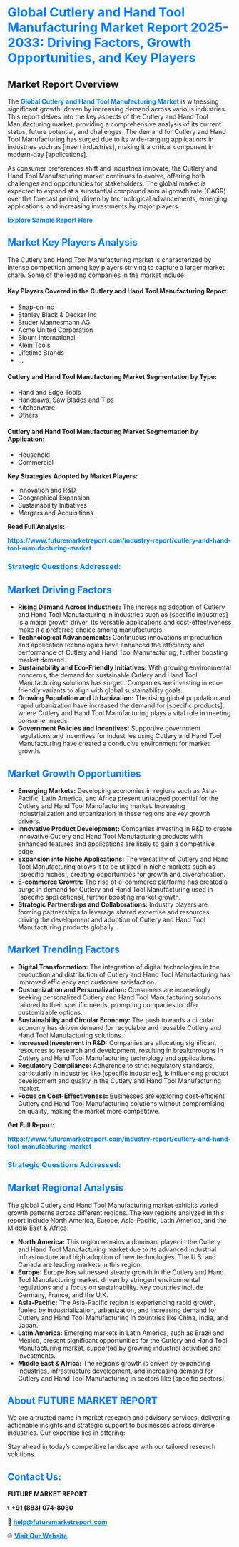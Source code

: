 <h1 style="color: #007BFF;">Global Cutlery and Hand Tool Manufacturing Market Report 2025-2033: Driving Factors, Growth Opportunities, and Key Players</h1>

<section id="overview">
<h2>Market Report Overview</h2>
<p>The <a href="https://www.futuremarketreport.com/industry-report/cutlery-and-hand-tool-manufacturing-market" style="color: #007BFF; text-decoration: none;"><strong>Global Cutlery and Hand Tool Manufacturing Market</strong></a> is witnessing significant growth, driven by increasing demand across various industries. This report delves into the key aspects of the Cutlery and Hand Tool Manufacturing market, providing a comprehensive analysis of its current status, future potential, and challenges. The demand for Cutlery and Hand Tool Manufacturing has surged due to its wide-ranging applications in industries such as [insert industries], making it a critical component in modern-day [applications].</p>
<p>As consumer preferences shift and industries innovate, the Cutlery and Hand Tool Manufacturing market continues to evolve, offering both challenges and opportunities for stakeholders. The global market is expected to expand at a substantial compound annual growth rate (CAGR) over the forecast period, driven by technological advancements, emerging applications, and increasing investments by major players.</p>
</section>

<section id="overview">
<p><a href="https://www.futuremarketreport.com/request-sample/reportId=106126" style="color: #007BFF; text-decoration: none;"><strong>Explore Sample Report Here</strong></a></p>
</section>

<section id="key-players">
<h2 style="color: #007BFF;">Market Key Players Analysis</h2>
<p>The Cutlery and Hand Tool Manufacturing market is characterized by intense competition among key players striving to capture a larger market share. Some of the leading companies in the market include:</p>
<h4>Key Players Covered in the Cutlery and Hand Tool Manufacturing Report:</h4>
<ul><li>Snap-on Inc</li><li>Stanley Black &amp; Decker Inc</li><li>Bruder Mannesmann AG</li><li>Acme United Corporation</li><li>Blount International</li><li>Klein Tools</li><li>Lifetime Brands</li><li>...</li></ul>
<h4>Cutlery and Hand Tool Manufacturing Market Segmentation by Type:</h4>
<ul><li>Hand and Edge Tools</li><li>Handsaws, Saw Blades and Tips</li><li>Kitchenware</li><li>Others</li></ul>

<h4>Cutlery and Hand Tool Manufacturing Market Segmentation by Application:</h4>
<ul><li>Household</li><li>Commercial</li></ul>
<p><strong>Key Strategies Adopted by Market Players:</strong></p>
<ul>
<li>Innovation and R&D</li>
<li>Geographical Expansion</li>
<li>Sustainability Initiatives</li>
<li>Mergers and Acquisitions</li>
</ul>
</section>

<section>
<p><strong>Read Full Analysis: </strong></p><a href="https://www.futuremarketreport.com/industry-report/cutlery-and-hand-tool-manufacturing-market" style="color: #007BFF; text-decoration: none;"><strong>https://www.futuremarketreport.com/industry-report/cutlery-and-hand-tool-manufacturing-market</strong></a>
<h3 style="color: #007BFF;">Strategic Questions Addressed:</h3>
</section>

<section id="driving-factors">
<h2 style="color: #007BFF;">Market Driving Factors</h2>
<ul>
<li><strong>Rising Demand Across Industries:</strong> The increasing adoption of Cutlery and Hand Tool Manufacturing in industries such as [specific industries] is a major growth driver. Its versatile applications and cost-effectiveness make it a preferred choice among manufacturers.</li>
<li><strong>Technological Advancements:</strong> Continuous innovations in production and application technologies have enhanced the efficiency and performance of Cutlery and Hand Tool Manufacturing, further boosting market demand.</li>
<li><strong>Sustainability and Eco-Friendly Initiatives:</strong> With growing environmental concerns, the demand for sustainable Cutlery and Hand Tool Manufacturing solutions has surged. Companies are investing in eco-friendly variants to align with global sustainability goals.</li>
<li><strong>Growing Population and Urbanization:</strong> The rising global population and rapid urbanization have increased the demand for [specific products], where Cutlery and Hand Tool Manufacturing plays a vital role in meeting consumer needs.</li>
<li><strong>Government Policies and Incentives:</strong> Supportive government regulations and incentives for industries using Cutlery and Hand Tool Manufacturing have created a conducive environment for market growth.</li>
</ul>
</section>

<section id="growth-opportunities">
<h2 style="color: #007BFF;">Market Growth Opportunities</h2>
<ul>
<li><strong>Emerging Markets:</strong> Developing economies in regions such as Asia-Pacific, Latin America, and Africa present untapped potential for the Cutlery and Hand Tool Manufacturing market. Increasing industrialization and urbanization in these regions are key growth drivers.</li>
<li><strong>Innovative Product Development:</strong> Companies investing in R&D to create innovative Cutlery and Hand Tool Manufacturing products with enhanced features and applications are likely to gain a competitive edge.</li>
<li><strong>Expansion into Niche Applications:</strong> The versatility of Cutlery and Hand Tool Manufacturing allows it to be utilized in niche markets such as [specific niches], creating opportunities for growth and diversification.</li>
<li><strong>E-commerce Growth:</strong> The rise of e-commerce platforms has created a surge in demand for Cutlery and Hand Tool Manufacturing used in [specific applications], further boosting market growth.</li>
<li><strong>Strategic Partnerships and Collaborations:</strong> Industry players are forming partnerships to leverage shared expertise and resources, driving the development and adoption of Cutlery and Hand Tool Manufacturing products globally.</li>
</ul>
</section>

<section id="trending-factors">
<h2 style="color: #007BFF;">Market Trending Factors</h2>
<ul>
<li><strong>Digital Transformation:</strong> The integration of digital technologies in the production and distribution of Cutlery and Hand Tool Manufacturing has improved efficiency and customer satisfaction.</li>
<li><strong>Customization and Personalization:</strong> Consumers are increasingly seeking personalized Cutlery and Hand Tool Manufacturing solutions tailored to their specific needs, prompting companies to offer customizable options.</li>
<li><strong>Sustainability and Circular Economy:</strong> The push towards a circular economy has driven demand for recyclable and reusable Cutlery and Hand Tool Manufacturing solutions.</li>
<li><strong>Increased Investment in R&D:</strong> Companies are allocating significant resources to research and development, resulting in breakthroughs in Cutlery and Hand Tool Manufacturing technology and applications.</li>
<li><strong>Regulatory Compliance:</strong> Adherence to strict regulatory standards, particularly in industries like [specific industries], is influencing product development and quality in the Cutlery and Hand Tool Manufacturing market.</li>
<li><strong>Focus on Cost-Effectiveness:</strong> Businesses are exploring cost-efficient Cutlery and Hand Tool Manufacturing solutions without compromising on quality, making the market more competitive.</li>
</ul>
</section>

<section>
<p><strong>Get Full Report: </strong></p><a href="https://www.futuremarketreport.com/industry-report/cutlery-and-hand-tool-manufacturing-market" style="color: #007BFF; text-decoration: none;"><strong>https://www.futuremarketreport.com/industry-report/cutlery-and-hand-tool-manufacturing-market</strong></a>
<h3 style="color: #007BFF;">Strategic Questions Addressed:</h3>
</section>


<section id="regional-analysis">
<h2 style="color: #007BFF;">Market Regional Analysis</h2>
<p>The global Cutlery and Hand Tool Manufacturing market exhibits varied growth patterns across different regions. The key regions analyzed in this report include North America, Europe, Asia-Pacific, Latin America, and the Middle East & Africa:</p>
<ul>
<li><strong>North America:</strong> This region remains a dominant player in the Cutlery and Hand Tool Manufacturing market due to its advanced industrial infrastructure and high adoption of new technologies. The U.S. and Canada are leading markets in this region.</li>
<li><strong>Europe:</strong> Europe has witnessed steady growth in the Cutlery and Hand Tool Manufacturing market, driven by stringent environmental regulations and a focus on sustainability. Key countries include Germany, France, and the U.K.</li>
<li><strong>Asia-Pacific:</strong> The Asia-Pacific region is experiencing rapid growth, fueled by industrialization, urbanization, and increasing demand for Cutlery and Hand Tool Manufacturing in countries like China, India, and Japan.</li>
<li><strong>Latin America:</strong> Emerging markets in Latin America, such as Brazil and Mexico, present significant opportunities for the Cutlery and Hand Tool Manufacturing market, supported by growing industrial activities and investments.</li>
<li><strong>Middle East & Africa:</strong> The region’s growth is driven by expanding industries, infrastructure development, and increasing demand for Cutlery and Hand Tool Manufacturing in sectors like [specific sectors].</li>
</ul>
</section>

<footer>
<h2 style="color: #007BFF;">About FUTURE MARKET REPORT</h2>
<p>We are a trusted name in market research and advisory services, delivering actionable insights and strategic support to businesses across diverse industries. Our expertise lies in offering:</p>

<p>Stay ahead in today’s competitive landscape with our tailored research solutions.</p>

<h2 style="color: #007BFF;">Contact Us:</h2>
<p><strong>FUTURE MARKET REPORT</strong></p>
<p>📞 <strong>+91 (883) 074-8030</strong></p>
<p>📧 <strong><a href="mailto:help@futuremarketreport.com" style="color: #007BFF;">help@futuremarketreport.com</a></strong></p>
<p>🌐 <strong><a href="https://www.futuremarketreport.com/" style="color: #007BFF;">Visit Our Website</a></strong></p>
</footer>